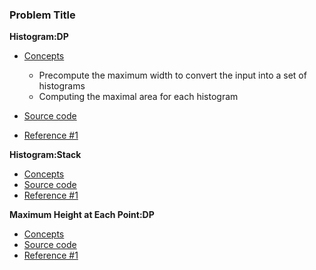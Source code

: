 ### Problem Title
**Histogram:DP**
- [Concepts](images/)
    - Precompute the maximum width to convert the input into a set of histograms
    - Computing the maximal area for each histogram
  
- [Source code](source/)
- [Reference #1]()

**Histogram:Stack**
- [Concepts](images/)
- [Source code](source/)
- [Reference #1]()

**Maximum Height at Each Point:DP**
- [Concepts](images/)
- [Source code](source/)
- [Reference #1]()